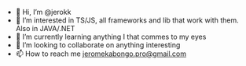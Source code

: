 - 👋 Hi, I’m @jerokk
- 👀 I’m interested in TS/JS, all frameworks and lib that work with them. Also in JAVA/.NET
- 🌱 I’m currently learning anything I that commes to my eyes
- 💞️ I’m looking to collaborate on anything interesting 
- 📫 How to reach me jeromekabongo.pro@gmail.com

<!---
jerokk/jerokk is a ✨ special ✨ repository because its `README.md` (this file) appears on your GitHub profile.
You can click the Preview link to take a look at your changes.
--->
